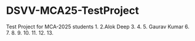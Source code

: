 # DSVV-MCA25-TestProject
Test Project for MCA-2025 students
1.
2.Alok Deep
3.
4.
5. Gaurav Kumar
6.
7.
8.
9.
10.
11.
12.
13.